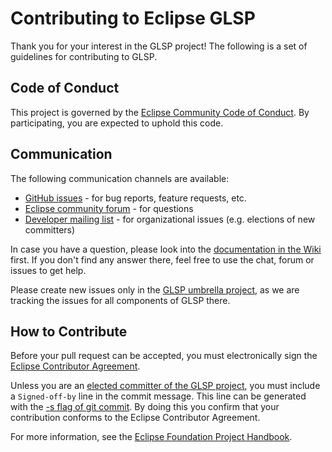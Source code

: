 # Contributing to Eclipse GLSP

Thank you for your interest in the GLSP project! The following is a set of guidelines for contributing to GLSP.

## Code of Conduct

This project is governed by the [Eclipse Community Code of Conduct](https://github.com/eclipse/.github/blob/master/CODE_OF_CONDUCT.md). By participating, you are expected to uphold this code.

## Communication

The following communication channels are available:

 * [GitHub issues](https://github.com/eclipse-glsp/glsp/issues) - for bug reports, feature requests, etc.
 * [Eclipse community forum](https://www.eclipse.org/forums/index.php/f/443/) - for questions
 * [Developer mailing list](https://accounts.eclipse.org/mailing-list/glsp-dev) - for organizational issues (e.g. elections of new committers)

In case you have a question, please look into the [documentation in the Wiki](https://github.com/eclipse-glsp/glsp/wiki) first. If you don't find any answer there, feel free to use the chat, forum or issues to get help.

Please create new issues only in the [GLSP umbrella project](https://github.com/eclipse-glsp/glsp), as we are tracking the issues for all components of GLSP there.

## How to Contribute

Before your pull request can be accepted, you must electronically sign the [Eclipse Contributor Agreement](https://www.eclipse.org/legal/ECA.php).

Unless you are an [elected committer of the GLSP project](https://projects.eclipse.org/projects/ecd.glsp/who), you must include a `Signed-off-by` line in the commit message. This line can be generated with the [-s flag of git commit](https://git-scm.com/docs/git-commit#Documentation/git-commit.txt--s). By doing this you confirm that your contribution conforms to the Eclipse Contributor Agreement.

For more information, see the [Eclipse Foundation Project Handbook](https://www.eclipse.org/projects/handbook/#resources-commit).
